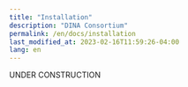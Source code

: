 ```yaml
---
title: "Installation"
description: "DINA Consortium"
permalink: /en/docs/installation
last_modified_at: 2023-02-16T11:59:26-04:00
lang: en
---
```


UNDER CONSTRUCTION
